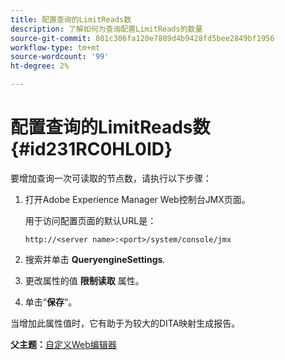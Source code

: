 ```yaml
---
title: 配置查询的LimitReads数
description: 了解如何为查询配置LimitReads的数量
source-git-commit: 801c306fa120e7889d4b9428fd5bee2849bf1956
workflow-type: tm+mt
source-wordcount: '99'
ht-degree: 2%

---
```



# 配置查询的LimitReads数 {#id231RC0HL0ID}

要增加查询一次可读取的节点数，请执行以下步骤：

1. 打开Adobe Experience Manager Web控制台JMX页面。

   用于访问配置页面的默认URL是：

   ```http
   http://<server name>:<port>/system/console/jmx
   ```

1. 搜索并单击 **QueryengineSettings**.

1. 更改属性的值 **限制读取** 属性。

1. 单击“**保存**”。


当增加此属性值时，它有助于为较大的DITA映射生成报告。

**父主题：**[&#x200B;自定义Web编辑器](conf-web-editor.md)

